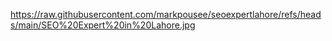 https://raw.githubusercontent.com/markpousee/seoexpertlahore/refs/heads/main/SEO%20Expert%20in%20Lahore.jpg
